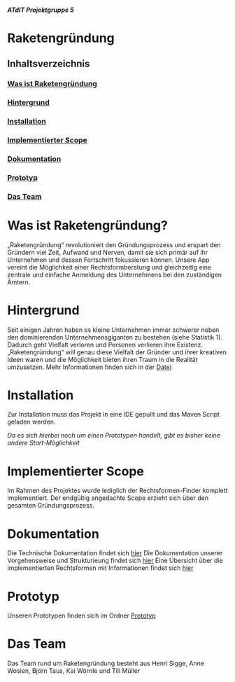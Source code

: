 ##### ATdIT Projektgruppe 5
# Raketengründung

## Inhaltsverzeichnis
### [Was ist Raketengründung](#was-ist-raketengründung-1)
### [Hintergrund](#hintergrund-1)
### [Installation](#installation-1)
### [Implementierter Scope](#implementierter-scope-1)
### [Dokumentation](#dokumentation-1)
### [Prototyp](#prototyp-1)
### [Das Team](#das-team-1)


# Was ist Raketengründung?
„Raketengründung“ revolutioniert den Gründungsprozess und erspart den Gründern viel Zeit,
Aufwand und Nerven, damit sie sich primär auf ihr Unternehmen und dessen Fortschritt
fokussieren können.
Unsere App vereint die Möglichkeit einer Rechtsformberatung und gleichzeitig eine zentrale
und einfache Anmeldung des Unternehmens bei den zuständigen Ämtern.


#  Hintergrund
Seit einigen Jahren haben es kleine Unternehmen immer schwerer neben den dominierenden
Unternehmensgiganten zu bestehen (siehe Statistik 1). Dadurch geht Vielfalt verloren und
Personen verlieren ihre Existenz.
„Raketengründung“ will genau diese Vielfalt der Gründer und ihrer kreativen Ideen waren und
die Möglichkeit bieten ihren Traum in die Realität umzusetzen.
Mehr Informationen finden sich in der [Datei](https://github.com/HerrTill/Gruppe5-Raketengruendung/blob/master/Thema/Raketengru%CC%88ndung_Thesolution.pdf)


# Installation
Zur Installation muss das Projekt in eine IDE gepullt und das Maven Script geladen werden.

_Da es sich hierbei noch um einen Prototypen handelt, gibt es bisher keine andere Start-Möglichkeit_


# Implementierter Scope
Im Rahmen des Projektes wurde lediglich der Rechtsformen-Finder komplett implementiert.
Der endgültig angedachte Scope erzieht sich über den gesamten Gründungsprozess.

# Dokumentation
Die Technische Dokumentation findet sich [hier](https://github.com/HerrTill/Gruppe5-Raketengruendung/blob/master/Code/Technische%20Dokumentation.pdf)
Die Dokumentation unserer Vorgehensweise und Strukturieung findet sich [hier](https://github.com/HerrTill/Gruppe5-Raketengruendung/blob/master/Thema/ATdIT_ProzessDokumentation.pdf)
Eine Übersicht über die implementierten Rechtsformen mit Informationen findet sich [hier](https://github.com/HerrTill/Gruppe5-Raketengruendung/blob/master/Thema/Steckbriefe%20Gesellschaftsformen.pdf)



# Prototyp
Unseren Prototypen finden sich im Ordner [Prototyp](https://github.com/HerrTill/Gruppe5-Raketengruendung/tree/master/Prototyp)

# Das Team
Das Team rund um Raketengründung besteht aus Henri Sigge, Anne Wosien, Björn Taus, Kai Wörnle und Till Müller
